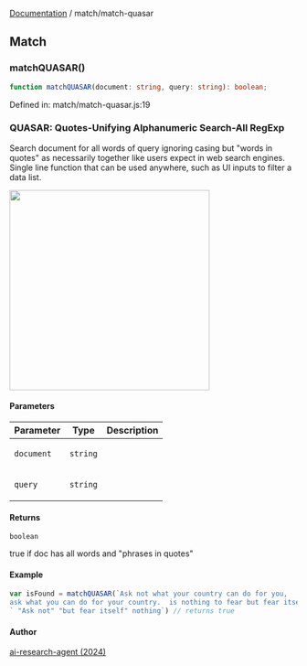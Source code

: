 [Documentation](../modules.md) / match/match-quasar

## Match

### matchQUASAR()

```ts
function matchQUASAR(document: string, query: string): boolean;
```

Defined in: match/match-quasar.js:19

### QUASAR: Quotes-Unifying Alphanumeric Search-All RegExp 

Search document for all words of query ignoring casing
but "words in quotes" as necessarily together like users expect
in web search engines.  Single line function that can be used 
anywhere, such as UI inputs to filter a data list.

<img width="350px"  src="https://i.imgur.com/IuwW97p.png" />

#### Parameters

<table>
<thead>
<tr>
<th>Parameter</th>
<th>Type</th>
<th>Description</th>
</tr>
</thead>
<tbody>
<tr>
<td>

`document`

</td>
<td>

`string`

</td>
<td>

</td>
</tr>
<tr>
<td>

`query`

</td>
<td>

`string`

</td>
<td>

</td>
</tr>
</tbody>
</table>

#### Returns

`boolean`

true if doc has all words and "phrases in quotes"

#### Example

```ts
var isFound = matchQUASAR(`Ask not what your country can do for you, 
ask what you can do for your country.  is nothing to fear but fear itself.`, 
` "Ask not" "but fear itself" nothing`) // returns true
```

#### Author

[ai-research-agent (2024)](https://airesearch.js.org)
